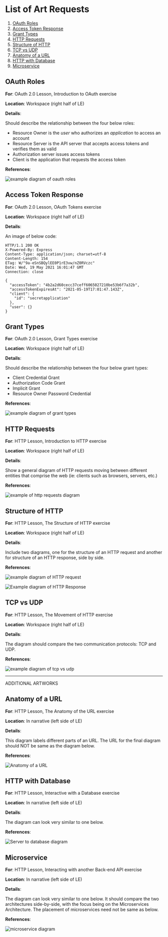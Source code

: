 # List of Art Requests

1. [OAuth Roles](#OAuth-Roles)
2. [Access Token Response](#Access-Token-Response)
3. [Grant Types](#Grant-Types)
4. [HTTP Requests](#HTTP-Requests)
5. [Structure of HTTP](#Structure-of-HTTP)
6. [TCP vs UDP](#TCP-vs-UDP)
7. [Anatomy of a URL](#Anatomy-of-a-URL)
8. [HTTP with Database](#HTTP-with-Database)
9. [Microservice](#Microservice)

## OAuth Roles

**For**: OAuth 2.0 Lesson, Introduction to OAuth exercise

**Location**: Workspace (right half of LE)

**Details**:

Should describe the relationship between the four below roles:

* Resource Owner is the *user* who authorizes an *application* to access an account
* Resource Server is the API server that accepts access tokens and verifies them as valid
* Authorization server issues access tokens
* Client is the application that requests the access token

**References**:

![example diagram of oauth roles](../lessons/outlines/oauth/roles.png)

## Access Token Response

**For**: OAuth 2.0 Lesson, OAuth Tokens exercise

**Location**: Workspace (right half of LE)

**Details**:

An image of below code:

```HTTP
HTTP/1.1 200 OK
X-Powered-By: Express
Content-Type: application/json; charset=utf-8
Content-Length: 154
ETag: W/"9a-eSnSBQylEE0P1rE3vw/nZ0RVczc"
Date: Wed, 19 May 2021 16:01:47 GMT
Connection: close

{
  "accessToken": "4b2a2d60cecc37ceff6065027210be53b6f7a32b",
  "accessTokenExpiresAt": "2021-05-19T17:01:47.143Z",
  "client": {
    "id": "secretapplication"
  },
  "user": {}
}
```



## Grant Types

**For**: OAuth 2.0 Lesson, Grant Types exercise

**Location**: Workspace (right half of LE)

**Details**:

Should describe the relationship between the four below grant types:

* Client Credential Grant
* Authorization Code Grant
* Implicit Grant
* Resource Owner Password Credential

**References**:

![example diagram of grant types](../lessons/outlines/oauth/grants.png)

## HTTP Requests

**For**: HTTP Lesson, Introduction to HTTP exercise

**Location**: Workspace (right half of LE)

**Details**:

Show a general diagram of HTTP requests moving between different entities that comprise the web (ie: clients such as browsers, servers, etc.)

**References**:

![example of http requests diagram](https://csharpcorner.azureedge.net/UploadFile/deveshomar/debugging-http-requests-and-http-response/Images/Client-Serve-Request-Response-diagram.jpg)

## Structure of HTTP

**For**: HTTP Lesson, The Structure of HTTP exercise

**Location**: Workspace (right half of LE)

**Details**:

Include two diagrams, one for the structure of an HTTP request and another for structure of an HTTP response, side by side.

**References**:

![example diagram of HTTP request](https://images.zapier.com/storage/photos/4717d012f26dc6a4928e0d025102af7f.png?format=jpg)

![Example diagram of HTTP Response](https://www3.ntu.edu.sg/home/ehchua/programming/webprogramming/images/HTTP_ResponseMessageExample.png)

## TCP vs UDP

**For**: HTTP Lesson, The Movement of HTTP exercise

**Location**: Workspace (right half of LE)

**Details**:

The diagram should compare the two communication protocols: TCP and UDP. 

**References**:

![example diagram of tcp vs udp](https://www.educative.io/api/edpresso/shot/5669375870763008/image/5080565785034752)







___

ADDITIONAL ARTWORKS

## Anatomy of a URL

**For**: HTTP Lesson, The Anatomy of the URL exercise

**Location**: In narrative (left side of LE)

**Details**:

This diagram labels different parts of an URL. The URL for the final diagram should NOT be same as the diagram below.

**References**:

![Anatomy of a URL](https://help.marketruler.com/images/9/97/URL-Parts.png)

## HTTP with Database

**For**: HTTP Lesson, Interactive with a Database exercise

**Location**: In narrative (left side of LE)

**Details**:

The diagram can look very similar to one below. 

**References**:

![Server to database diagram](https://www.progress.com/documentation/sitefinity-cms/sf-images/default-source/default-album/architecture-diagram-8.jpg?sfvrsn=0)

## Microservice

**For**: HTTP Lesson, Interacting with another Back-end API exercise

**Location**: In narrative (left side of LE)

**Details**:

The diagram can look very similar to one below. It should compare the two architectures side-by-side, with the focus being on the Microservices Architecture. The placement of microservices need not be same as below.

**References**:

![microservice diagram](https://dzone.com/storage/temp/5302608-1.png)
